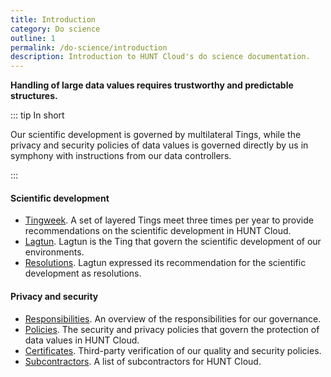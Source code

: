 ```yaml
---
title: Introduction
category: Do science
outline: 1
permalink: /do-science/introduction
description: Introduction to HUNT Cloud's do science documentation.
---
```


**Handling of large data values requires trustworthy and predictable structures.**

::: tip In short

Our scientific development is governed by multilateral Tings, while the privacy and security policies of data values is governed directly by us in symphony with instructions from our data controllers.

:::

#### Scientific development

- [Tingweek](/govern-science/tingweek/). A set of layered Tings meet three times per year to provide recommendations on the scientific development in HUNT Cloud.
- [Lagtun](/govern-science/tingweek/lagtun). Lagtun is the Ting that govern the scientific development of our environments.
- [Resolutions](/govern-science/tingweek/resolutions). Lagtun expressed its recommendation for the scientific development as resolutions.

#### Privacy and security

- [Responsibilities](/govern-science/risk-management/#clarification-of-responsibilities). An overview of the responsibilities for our governance.
- [Policies](/govern-science/policies/). The security and privacy policies that govern the protection of data values in HUNT Cloud.
- [Certificates](/govern-science/compliance/certificates). Third-party verification of our quality and security policies.
- [Subcontractors](/govern-science/compliance/subcontractors). A list of subcontractors for HUNT Cloud.


